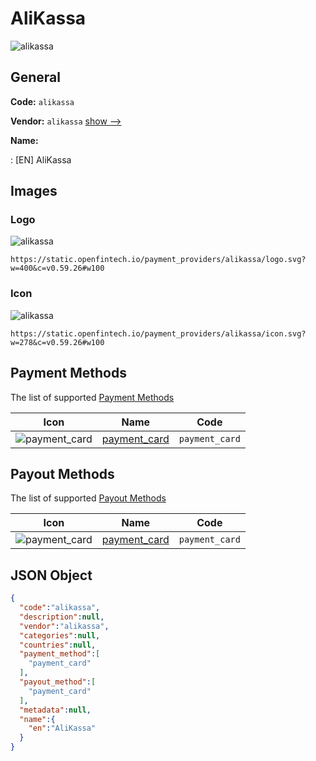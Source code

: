 
# AliKassa 
![alikassa](https://static.openfintech.io/payment_providers/alikassa/logo.svg?w=400&c=v0.59.26#w100)  

## General 
 
**Code:** `alikassa` 
 
**Vendor:** `alikassa` [show -->](/vendors/alikassa/) 
 
**Name:** 
 
:	[EN] AliKassa 
 

## Images 

### Logo 
 
![alikassa](https://static.openfintech.io/payment_providers/alikassa/logo.svg?w=400&c=v0.59.26#w100)  

```
https://static.openfintech.io/payment_providers/alikassa/logo.svg?w=400&c=v0.59.26#w100
```  

### Icon 
 
![alikassa](https://static.openfintech.io/payment_providers/alikassa/icon.svg?w=278&c=v0.59.26#w100)  

```
https://static.openfintech.io/payment_providers/alikassa/icon.svg?w=278&c=v0.59.26#w100
```  

## Payment Methods 
 
The list of supported [Payment Methods](/payment-methods/) 

|Icon|Name|Code| 
|:---:|:---:|:---:| 
|![payment_card](https://static.openfintech.io/payment_methods/payment_card/icon.svg?w=278&c=v0.59.26#w100) |[payment_card](/payment-methods/payment_card/)|`payment_card`| 
 

## Payout Methods 
 
The list of supported [Payout Methods](/payout-methods/) 

|Icon|Name|Code| 
|:---:|:---:|:---:| 
|![payment_card](https://static.openfintech.io/payout_methods/payment_card/icon.svg?w=278&c=v0.59.26#w40) |[payment_card](payout-methodspayment_card/)|`payment_card`| 
 

## JSON Object 

```json
{
  "code":"alikassa",
  "description":null,
  "vendor":"alikassa",
  "categories":null,
  "countries":null,
  "payment_method":[
    "payment_card"
  ],
  "payout_method":[
    "payment_card"
  ],
  "metadata":null,
  "name":{
    "en":"AliKassa"
  }
}
```  
